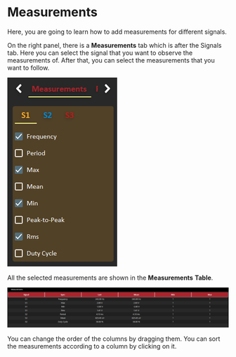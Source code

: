 # Measurements

Here, you are going to learn how to add measurements for different signals. 

On the right panel, there is a **Measurements** tab which is after the Signals tab. Here you can select the signal that you want to observe the measurements of. After that, you can select the measurements that you want to follow.

![](../../../../.gitbook/assets/image%20%2810%29.png)

All the selected measurements are shown in the **Measurements** **Table**.

![](../../../../.gitbook/assets/image%20%2845%29.png)

You can change the order of the columns by dragging them. You can sort the measurements according to a column by clicking on it. 


